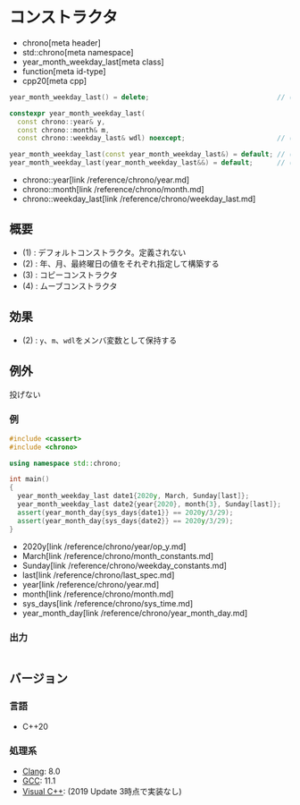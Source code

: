 # コンストラクタ
* chrono[meta header]
* std::chrono[meta namespace]
* year_month_weekday_last[meta class]
* function[meta id-type]
* cpp20[meta cpp]

```cpp
year_month_weekday_last() = delete;                                // (1) C++20

constexpr year_month_weekday_last(
  const chrono::year& y,
  const chrono::month& m,
  const chrono::weekday_last& wdl) noexcept;                       // (2) C++20

year_month_weekday_last(const year_month_weekday_last&) = default; // (3) C++20
year_month_weekday_last(year_month_weekday_last&&) = default;      // (4) C++20
```
* chrono::year[link /reference/chrono/year.md]
* chrono::month[link /reference/chrono/month.md]
* chrono::weekday_last[link /reference/chrono/weekday_last.md]

## 概要
- (1) : デフォルトコンストラクタ。定義されない
- (2) : 年、月、最終曜日の値をそれぞれ指定して構築する
- (3) : コピーコンストラクタ
- (4) : ムーブコンストラクタ


## 効果
- (2) : `y`、`m`、`wdl`をメンバ変数として保持する


## 例外
投げない


### 例
```cpp example
#include <cassert>
#include <chrono>

using namespace std::chrono;

int main()
{
  year_month_weekday_last date1{2020y, March, Sunday[last]};
  year_month_weekday_last date2{year{2020}, month{3}, Sunday[last]};
  assert(year_month_day{sys_days{date1}} == 2020y/3/29);
  assert(year_month_day{sys_days{date2}} == 2020y/3/29);
}
```
* 2020y[link /reference/chrono/year/op_y.md]
* March[link /reference/chrono/month_constants.md]
* Sunday[link /reference/chrono/weekday_constants.md]
* last[link /reference/chrono/last_spec.md]
* year[link /reference/chrono/year.md]
* month[link /reference/chrono/month.md]
* sys_days[link /reference/chrono/sys_time.md]
* year_month_day[link /reference/chrono/year_month_day.md]

### 出力
```
```

## バージョン
### 言語
- C++20

### 処理系
- [Clang](/implementation.md#clang): 8.0
- [GCC](/implementation.md#gcc): 11.1
- [Visual C++](/implementation.md#visual_cpp): (2019 Update 3時点で実装なし)
